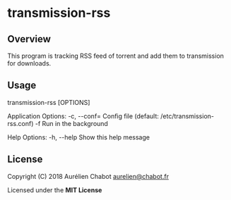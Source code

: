 # transmission-rss

## Overview

This program is tracking RSS feed of torrent and add them to transmission
for downloads.

## Usage

transmission-rss [OPTIONS]

Application Options:
  -c, --conf= Config file (default: /etc/transmission-rss.conf)
  -f          Run in the background

Help Options:
  -h, --help  Show this help message

## License

Copyright (C) 2018 Aurélien Chabot <aurelien@chabot.fr>

Licensed under the **MIT License**
